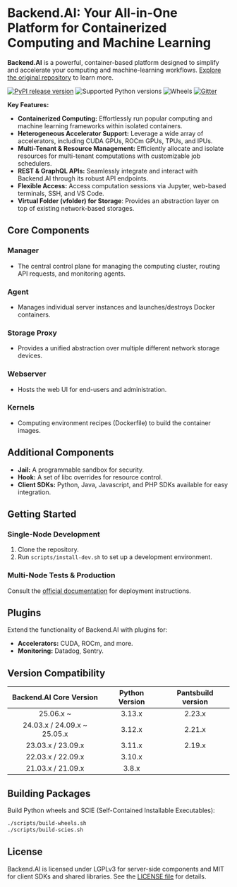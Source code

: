 # Backend.AI: Your All-in-One Platform for Containerized Computing and Machine Learning

**Backend.AI** is a powerful, container-based platform designed to simplify and accelerate your computing and machine-learning workflows. [Explore the original repository](https://github.com/lablup/backend.ai) to learn more.

[![PyPI release version](https://badge.fury.io/py/backend.ai-manager.svg)](https://pypi.org/project/backend.ai-manager/)
![Supported Python versions](https://img.shields.io/pypi/pyversions/backend.ai-manager.svg)
![Wheels](https://img.shields.io/pypi/wheel/backend.ai-manager.svg)
[![Gitter](https://badges.gitter.im/lablup/backend.ai.svg)](https://gitter.im/lablup/backend.ai)

**Key Features:**

*   **Containerized Computing:** Effortlessly run popular computing and machine learning frameworks within isolated containers.
*   **Heterogeneous Accelerator Support:**  Leverage a wide array of accelerators, including CUDA GPUs, ROCm GPUs, TPUs, and IPUs.
*   **Multi-Tenant & Resource Management:** Efficiently allocate and isolate resources for multi-tenant computations with customizable job schedulers.
*   **REST & GraphQL APIs:**  Seamlessly integrate and interact with Backend.AI through its robust API endpoints.
*   **Flexible Access:** Access computation sessions via Jupyter, web-based terminals, SSH, and VS Code.
*   **Virtual Folder (vfolder) for Storage**: Provides an abstraction layer on top of existing network-based storages.

## Core Components

### Manager

*   The central control plane for managing the computing cluster, routing API requests, and monitoring agents.

### Agent

*   Manages individual server instances and launches/destroys Docker containers.

### Storage Proxy

*   Provides a unified abstraction over multiple different network storage devices.

### Webserver

*   Hosts the web UI for end-users and administration.

### Kernels

*   Computing environment recipes (Dockerfile) to build the container images.

## Additional Components

*   **Jail:** A programmable sandbox for security.
*   **Hook:** A set of libc overrides for resource control.
*   **Client SDKs:** Python, Java, Javascript, and PHP SDKs available for easy integration.

## Getting Started

### Single-Node Development

1.  Clone the repository.
2.  Run `scripts/install-dev.sh` to set up a development environment.

### Multi-Node Tests & Production

Consult the [official documentation](http://docs.backend.ai) for deployment instructions.

## Plugins

Extend the functionality of Backend.AI with plugins for:

*   **Accelerators:** CUDA, ROCm, and more.
*   **Monitoring:** Datadog, Sentry.

## Version Compatibility

| Backend.AI Core Version | Python Version | Pantsbuild version |
|:-----------------------:|:--------------:|:------------------:|
| 25.06.x ~               | 3.13.x         | 2.23.x             |
| 24.03.x / 24.09.x ~ 25.05.x      | 3.12.x         | 2.21.x    |
| 23.03.x / 23.09.x       | 3.11.x         | 2.19.x             |
| 22.03.x / 22.09.x       | 3.10.x         |                    |
| 21.03.x / 21.09.x       | 3.8.x          |                    |

## Building Packages

Build Python wheels and SCIE (Self-Contained Installable Executables):

```bash
./scripts/build-wheels.sh
./scripts/build-scies.sh
```

## License

Backend.AI is licensed under LGPLv3 for server-side components and MIT for client SDKs and shared libraries.  See the [LICENSE file](https://github.com/lablup/backend.ai/blob/main/LICENSE) for details.